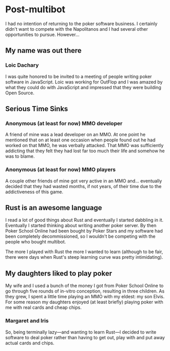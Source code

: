 # Post-multibot

I had no intention of returning to the poker software business.  I
certainly didn't want to compete with the Napolitanos and I had
several other opportunities to pursue.  However&hellip;

## My name was out there

### Loic Dachary

I was quite honored to be invited to a meeting of people writing poker
software in JavaScript. Loic was working for OutFlop and I was amazed
by what they could do with JavaScript and impressed that they were
building Open Source.

## Serious Time Sinks

### Anonymous (at least for now) MMO developer

A friend of mine was a lead developer on an MMO.  At one point he
mentioned that on at least one occasion when people found out he had
worked on that MMO, he was verbally attacked. That MMO was
sufficiently addicting that they felt they had lost far too much
their life and somehow he was to blame.

### Anonymous (at least for now) MMO players

A couple other friends of mine got very active in an MMO and&hellip;
eventually decided that they had wasted months, if not years, of their
time due to the addictiveness of this game.

## Rust is an awesome language

I read a lot of good things about Rust and eventually I started
dabbling in it.  Eventually I started thinking about writing another
poker server.  By then Poker School Online had been bought by Poker
Stars and my software had been completely decommissioned, so I wouldn't
be competing with the people who bought multibot.

The more I played with Rust the more I wanted to learn (although to be
fair, there were days when Rust's steep learning curve was pretty
intimidating).

## My daughters liked to play poker

My wife and I used a bunch of the money I got from Poker School Online
to go through five rounds of in-vitro conception, resulting in three
children.  As they grew, I spent a little time playing an MMO with my
eldest: my son Elvis. For some reason my daughters enjoyed (at least
briefly) playing poker with me with real cards and cheap chips.

### Margaret and Iris

So, being terminally lazy&mdash;and wanting to learn Rust&mdash;I decided
to write software to deal poker rather than having to get out, play with
and put away actual cards and chips.


